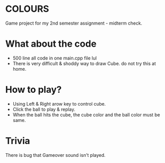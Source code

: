 # COLOURS
Game project for my 2nd semester assignment - midterm check.


# What about the code
* 500 line all code in one main.cpp file lul
* There is very difficult & shoddy way to draw Cube. do not try this at home.


# How to play?
* Using Left & Right arow key to control cube.
* Click the ball to play & replay.
* When the ball hits the cube, the cube color and the ball color must be same.


# Trivia
There is bug that Gameover sound isn't played.
